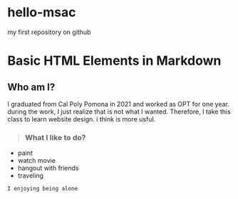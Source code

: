 # hello-msac
my first repository on github
# Basic HTML Elements in Markdown
## Who am I?
<p> I graduated from Cal Poly Pomona in 2021 and worked as OPT for one year. during the work, I just realize that is not what I wanted. Therefore, I take this class to learn website design. i think is more usful.</p>

>### What I like to do?
- paint 
- watch movie
- hangout with friends 
- traveling 

```
I enjoying being alone 
```

